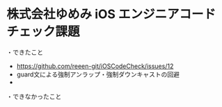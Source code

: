 # 株式会社ゆめみ iOS エンジニアコードチェック課題

・できたこと
- https://github.com/reeen-git/iOSCodeCheck/issues/12
- guard文による強制アンラップ・強制ダウンキャストの回避
- 
・できなかったこと
